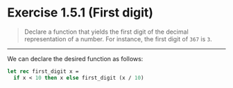 # Exercise 1.5.1 (First digit)

> Declare a function that yields the first digit of the decimal representation of a number. 
> For instance, the first digit of `367` is `3`.

---

We can declare the desired function as follows:
```ocaml
let rec first_digit x =
  if x < 10 then x else first_digit (x / 10)
```
